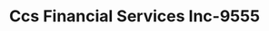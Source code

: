 ---
f_zip-code: 32789
f_state-code: FL
title: Ccs Financial Services Inc-9555
f_phone: 407-644-1350
f_city-only: Winter Park
f_address: 415 So Orlando Ave Ste 21 Winter Park
f_location-unique-id: '9555'
slug: ccs-financial-services-inc-9555
updated-on: '2024-05-30T13:46:58.046Z'
created-on: '2024-05-30T13:36:59.803Z'
published-on: '2024-05-30T13:54:32.469Z'
f_city-state: cms/city/winter-park-fl.md
f_company: cms/company/ccs-financial-services-inc.md
f_state: cms/state/florida.md
layout: '[payday-loan].html'
tags: payday-loan
---